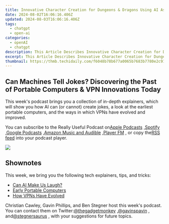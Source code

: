 ```yaml
---
title: Innovative Character Creation for Dungeons & Dragons Using AI Assistants
date: 2024-08-02T16:06:16.406Z
updated: 2024-08-03T16:06:16.406Z
tags:
  - chatgpt
  - open-ai
categories:
  - openAI
  - chatgpt
description: This Article Describes Innovative Character Creation for Dungeons & Dragons Using AI Assistants
excerpt: This Article Describes Innovative Character Creation for Dungeons & Dragons Using AI Assistants
thumbnail: https://thmb.techidaily.com/f6048b78b677a0065b7683b7780e2c91c1ef9e11def92a26e974e1428f77307f.jpg
---
```


## Can Machines Tell Jokes? Discovering the Past of Portable Computers & VPN Innovations Today

 This week's podcast brings you a collection of in-depth explainers, which will show you how AI can (or cannot) create jokes, a look at the earliest portable computers, and the ways in which VPNs have evolved and improved.

 You can subscribe to the Really Useful Podcast on[Apple Podcasts](https://podcasts.apple.com/gb/podcast/the-really-useful-podcast/id1437847131?mt=2) ,[Spotify](https://open.spotify.com/show/283gDxLd6OTNEpRq6tN7ha) ,[Google Podcasts](https://www.google.com/podcasts?feed=aHR0cHM6Ly9hbmNob3IuZm0vcy8zMWJlNDcwL3BvZGNhc3QvcnNz) ,[Amazon Music and Audible](https://music.amazon.co.uk/podcasts/20ab73d4-5da2-46c7-a17f-dc6eb39bdb48/The-Really-Useful-Podcast) ,[Player FM](https://player.fm/series/the-really-useful-podcast-2491856) , or copy the[RSS feed](https://feeds.transistor.fm/the-really-useful-podcast) into your podcast player.

<!-- affiliate ads begin -->
<a href="https://store.nero.com/order/checkout.php?PRODS=42570605&QTY=1&AFFILIATE=108875&CART=1"><img src="http://cdnwww.nero.com/nero-com-wAssets/img/banners/2023/usbXcopy/Nero_USB_x_copy_Screen_2.png" border="0"></a>
<!-- affiliate ads end -->
## Shownotes

 This week, we bring you the following tech explainers, tips, and tricks:

* [Can AI Make Us Laugh?](https://www.makeuseof.com/can-ai-make-us-laugh/)
* [Early Portable Computers](https://www.makeuseof.com/who-invented-the-laptop-early-portable-computers-that-kickstarted-mobile-working/)
* [How VPNs Have Evolved](https://www.makeuseof.com/vpn-evolution-ways-vpns-have-become-even-more-private/)

 Christian Cawley, Gavin Phillips, and Ben Stegner host this week's podcast. You can contact them on Twitter:[@thegadgetmonkey](https://twitter.com/thegadgetmonkey) ,[@gavinspavin](https://twitter.com/gavinspavin) , and[@stegnersaurus](https://twitter.com/stegnersaurus) , with your suggestions for future topics.


<ins class="adsbygoogle"
     style="display:block"
     data-ad-format="autorelaxed"
     data-ad-client="ca-pub-7571918770474297"
     data-ad-slot="1223367746"></ins>



<ins class="adsbygoogle"
     style="display:block"
     data-ad-client="ca-pub-7571918770474297"
     data-ad-slot="8358498916"
     data-ad-format="auto"
     data-full-width-responsive="true"></ins>
